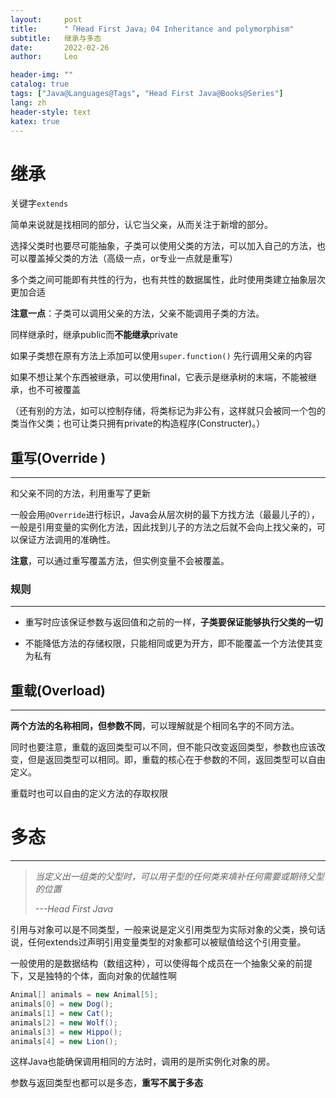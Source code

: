```yaml
---
layout:     post
title:      "「Head First Java」04 Inheritance and polymorphism"
subtitle:   继承与多态
date:       2022-02-26
author:     Leo

header-img: ""
catalog: true
tags: ["Java@Languages@Tags", "Head First Java@Books@Series"]
lang: zh
header-style: text
katex: true
---
```


# 继承

关键字`extends`

简单来说就是找相同的部分，认它当父亲，从而关注于新增的部分。

选择父类时也要尽可能抽象，子类可以使用父类的方法，可以加入自己的方法，也可以覆盖掉父类的方法（高级一点，or专业一点就是重写）

多个类之间可能即有共性的行为，也有共性的数据属性，此时使用类建立抽象层次更加合适

**注意一点**：子类可以调用父亲的方法，父亲不能调用子类的方法。

同样继承时，继承public而**不能继承**private

如果子类想在原有方法上添加可以使用`super.function()`	先行调用父亲的内容

如果不想让某个东西被继承，可以使用final，它表示是继承树的末端，不能被继承，也不可被覆盖

（还有别的方法，如可以控制存储，将类标记为非公有，这样就只会被同一个包的类当作父类；也可让类只拥有private的构造程序(Constructer)。）



## 重写(Override )

-----

和父亲不同的方法，利用重写了更新

一般会用`@Override`进行标识，Java会从层次树的最下方找方法（最最儿子的），一般是引用变量的实例化方法，因此找到儿子的方法之后就不会向上找父亲的，可以保证方法调用的准确性。

**注意**，可以通过重写覆盖方法，但实例变量不会被覆盖。

### 规则

---

* 重写时应该保证参数与返回值和之前的一样，**子类要保证能够执行父类的一切**

* 不能降低方法的存储权限，只能相同或更为开方，即不能覆盖一个方法使其变为私有

## 重载(Overload)

---

**两个方法的名称相同，但参数不同**，可以理解就是个相同名字的不同方法。

同时也要注意，重载的返回类型可以不同，但不能只改变返回类型，参数也应该改变，但是返回类型可以相同。即，重载的核心在于参数的不同，返回类型可以自由定义。

重载时也可以自由的定义方法的存取权限

# 多态

---
> *当定义出一组类的父型时，可以用子型的任何类来填补任何需要或期待父型的位置*
>
> *---Head First Java*

引用与对象可以是不同类型，一般来说是定义引用类型为实际对象的父类，换句话说，任何extends过声明引用变量类型的对象都可以被赋值给这个引用变量。

一般使用的是数据结构（数组这种），可以使得每个成员在一个抽象父亲的前提下，又是独特的个体，面向对象的优越性啊

```java
Animal[] animals = new Animal[5];
animals[0] = new Dog();
animals[1] = new Cat();
animals[2] = new Wolf();
animals[3] = new Hippo();
animals[4] = new Lion();
```

这样Java也能确保调用相同的方法时，调用的是所实例化对象的房。

参数与返回类型也都可以是多态，**重写不属于多态**